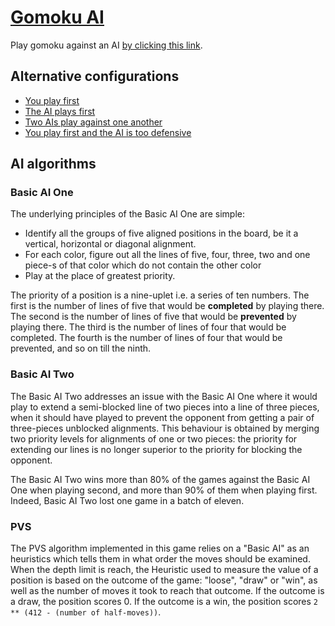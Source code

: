 # [Gomoku AI](https://gomokuai.vercel.app/)

Play gomoku against an AI [by clicking this link](https://gomokuai.vercel.app/).

## Alternative configurations

- [You play first](https://gomokuai.vercel.app/)
- [The AI plays first](https://gomokuai.vercel.app/?versus=aiHuman)
- [Two AIs play against one another](https://gomokuai.vercel.app/?versus=aiAi)
- [You play first and the AI is too defensive](https://gomokuai.vercel.app/?defensive)

## AI algorithms

### Basic AI One

The underlying principles of the Basic AI One are simple:

- Identify all the groups of five aligned positions in the board, be it a vertical, horizontal or diagonal alignment.
- For each color, figure out all the lines of five, four, three, two and one piece-s of that color which do not contain the other color
- Play at the place of greatest priority.

The priority of a position is a nine-uplet i.e. a series of ten numbers. The first is the number of lines of five that would be **completed** by playing there. The second is the number of lines of five that would be **prevented** by playing there. The third is the number of lines of four that would be completed. The fourth is the number of lines of four that would be prevented, and so on till the ninth.

### Basic AI Two

The Basic AI Two addresses an issue with the Basic AI One where it would play to extend a semi-blocked line of two pieces into a line of three pieces, when it should have played to prevent the opponent from getting a pair of three-pieces unblocked alignments. This behaviour is obtained by merging two priority levels for alignments of one or two pieces: the priority for extending our lines is no longer superior to the priority for blocking the opponent.

The Basic AI Two wins more than 80% of the games against the Basic AI One when playing second, and more than 90% of them when playing first. Indeed, Basic AI Two lost one game in a batch of eleven.

### PVS

The PVS algorithm implemented in this game relies on a "Basic AI" as an heuristics which tells them in what order the moves should be examined. When the depth limit is reach, the Heuristic used to measure the value of a position is based on the outcome of the game: "loose", "draw" or "win", as well as the number of moves it took to reach that outcome. If the outcome is a draw, the position scores 0. If the outcome is a win, the position scores `2 ** (412 - (number of half-moves))`.
